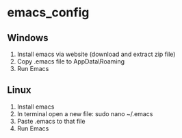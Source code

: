 # emacs_config
## Windows
1. Install emacs via website (download and extract zip file)
2. Copy .emacs file to AppData\Roaming
3. Run Emacs

## Linux
1. Install emacs 
2. In terminal open a new file: sudo nano ~/.emacs
3. Paste .emacs to that file
4. Run Emacs
